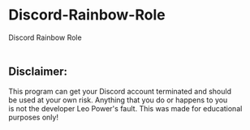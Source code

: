 # Discord-Rainbow-Role
Discord Rainbow Role <br>
<br>
## Disclaimer:
This program can get your Discord account terminated and should  <br>
be used at your own risk. Anything that you do or happens to you  <br>
is not the developer Leo Power's fault. This was made for educational <br>
purposes only!
